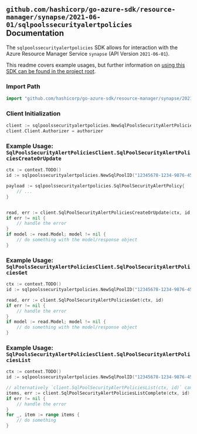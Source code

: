 
## `github.com/hashicorp/go-azure-sdk/resource-manager/synapse/2021-06-01/sqlpoolssecurityalertpolicies` Documentation

The `sqlpoolssecurityalertpolicies` SDK allows for interaction with the Azure Resource Manager Service `synapse` (API Version `2021-06-01`).

This readme covers example usages, but further information on [using this SDK can be found in the project root](https://github.com/hashicorp/go-azure-sdk/tree/main/docs).

### Import Path

```go
import "github.com/hashicorp/go-azure-sdk/resource-manager/synapse/2021-06-01/sqlpoolssecurityalertpolicies"
```


### Client Initialization

```go
client := sqlpoolssecurityalertpolicies.NewSqlPoolsSecurityAlertPoliciesClientWithBaseURI("https://management.azure.com")
client.Client.Authorizer = authorizer
```


### Example Usage: `SqlPoolsSecurityAlertPoliciesClient.SqlPoolSecurityAlertPoliciesCreateOrUpdate`

```go
ctx := context.TODO()
id := sqlpoolssecurityalertpolicies.NewSqlPoolID("12345678-1234-9876-4563-123456789012", "example-resource-group", "workspaceValue", "sqlPoolValue")

payload := sqlpoolssecurityalertpolicies.SqlPoolSecurityAlertPolicy{
	// ...
}


read, err := client.SqlPoolSecurityAlertPoliciesCreateOrUpdate(ctx, id, payload)
if err != nil {
	// handle the error
}
if model := read.Model; model != nil {
	// do something with the model/response object
}
```


### Example Usage: `SqlPoolsSecurityAlertPoliciesClient.SqlPoolSecurityAlertPoliciesGet`

```go
ctx := context.TODO()
id := sqlpoolssecurityalertpolicies.NewSqlPoolID("12345678-1234-9876-4563-123456789012", "example-resource-group", "workspaceValue", "sqlPoolValue")

read, err := client.SqlPoolSecurityAlertPoliciesGet(ctx, id)
if err != nil {
	// handle the error
}
if model := read.Model; model != nil {
	// do something with the model/response object
}
```


### Example Usage: `SqlPoolsSecurityAlertPoliciesClient.SqlPoolSecurityAlertPoliciesList`

```go
ctx := context.TODO()
id := sqlpoolssecurityalertpolicies.NewSqlPoolID("12345678-1234-9876-4563-123456789012", "example-resource-group", "workspaceValue", "sqlPoolValue")

// alternatively `client.SqlPoolSecurityAlertPoliciesList(ctx, id)` can be used to do batched pagination
items, err := client.SqlPoolSecurityAlertPoliciesListComplete(ctx, id)
if err != nil {
	// handle the error
}
for _, item := range items {
	// do something
}
```
